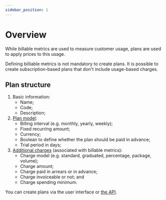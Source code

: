 ```yaml
---
sidebar_position: 1
---
```


# Overview
While billable metrics are used to measure customer usage, plans are used to apply prices to this usage.

Defining billiable metrics is not mandatory to create plans. It is possible to create subscription-based plans that don't include usage-based charges.

## Plan structure
1. Basic information:
    - Name;
    - Code;
    - Description;
2. [Plan model](./plan-model):
    - Billing interval (e.g. monthly, yearly, weekly);
    - Fixed recurring amount;
    - Currency;
    - Boolean to define whether the plan should be paid in advance;
    - Trial period in days;
3. [Additional charges](./charges/overview) (associated with billable metrics):
    - Charge model (e.g. standard, graduated, percentage, package, volume);
    - Charge amount;
    - Charge paid in arrears or in advance;
    - Charge invoiceable or not; and
    - Charge spending minimum.

You can create plans via the user interface or [the API](../../api/plans/create-plan).